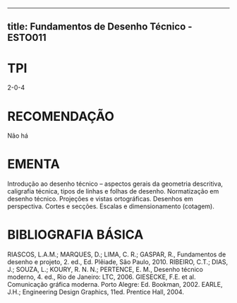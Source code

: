 
---
title: Fundamentos de Desenho Técnico - ESTO011 
---

# TPI

2-0-4

# RECOMENDAÇÃO

Não há

# EMENTA

Introdução ao desenho técnico – aspectos gerais da geometria descritiva, caligrafia técnica, tipos de linhas e folhas de desenho. Normatização em desenho técnico. Projeções e vistas ortográficas. Desenhos em perspectiva. Cortes e secções. Escalas e dimensionamento (cotagem).

# BIBLIOGRAFIA BÁSICA

RIASCOS, L.A.M.; MARQUES, D.; LIMA, C. R.; GASPAR, R., Fundamentos de desenho e projeto, 2. ed., Ed. Plêiade, São Paulo, 2010.
RIBEIRO, C.T.; DIAS, J.; SOUZA, L.; KOURY, R. N. N.; PERTENCE, E. M., Desenho técnico moderno, 4. ed., Rio de Janeiro: LTC, 2006.
GIESECKE, F.E. et al. Comunicação gráfica moderna. Porto Alegre: Ed. Bookman, 2002.
EARLE, J.H.; Engineering Design Graphics, 11ed. Prentice Hall, 2004.
        